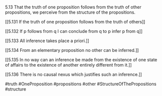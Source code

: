 5.13 That the truth of one proposition follows from the truth of other propositions, we perceive from the structure of the propositions.

[[5.131 If the truth of one proposition follows from the truth of others]]

[[5.132 If p follows from q I can conclude from q to p infer p from q]]

[[5.133 All inference takes place a priori.]]

[[5.134 From an elementary proposition no other can be inferred.]]

[[5.135 In no way can an inference be made from the existence of one state of affairs to the existence of another entirely different from it.]]

[[5.136 There is no causal nexus which justifies such an inference.]]

#truth #OneProposition #propositions #other #StructureOfThePropositions #structure 